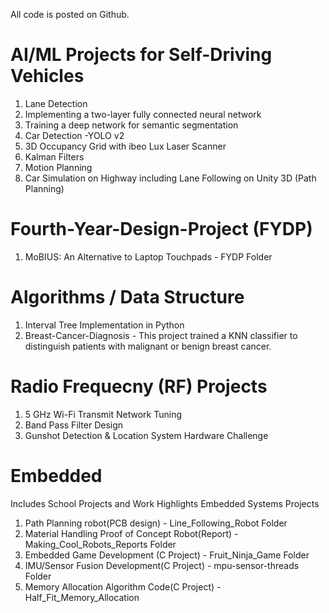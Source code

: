 
All code is posted on Github.

# AI/ML Projects for Self-Driving Vehicles 
1. Lane Detection
2. Implementing a two-layer fully connected neural network
3. Training a deep network for semantic segmentation
4. Car Detection -YOLO v2
5. 3D Occupancy Grid with ibeo Lux Laser Scanner
6. Kalman Filters
7. Motion Planning
8. Car Simulation on Highway including Lane Following on Unity 3D (Path Planning)

# Fourth-Year-Design-Project (FYDP)
1. MoBIUS: An Alternative to Laptop Touchpads - FYDP Folder

# Algorithms / Data Structure 
1. Interval Tree Implementation in Python
2. Breast-Cancer-Diagnosis - This project trained a KNN classifier to distinguish patients with malignant or benign breast cancer.

# Radio Frequecny (RF) Projects
1. 5 GHz Wi-Fi Transmit Network Tuning 
2. Band Pass Filter Design
3. Gunshot Detection & Location System Hardware Challenge

# Embedded
Includes School Projects and Work Highlights
Embedded Systems Projects 
1. Path Planning robot(PCB design) - Line_Following_Robot Folder
2. Material Handling Proof of Concept Robot(Report) - Making_Cool_Robots_Reports Folder
3. Embedded Game Development (C Project) - Fruit_Ninja_Game Folder
4. IMU/Sensor Fusion Development(C Project) - mpu-sensor-threads Folder
5. Memory Allocation Algorithm Code(C Project) - Half_Fit_Memory_Allocation

